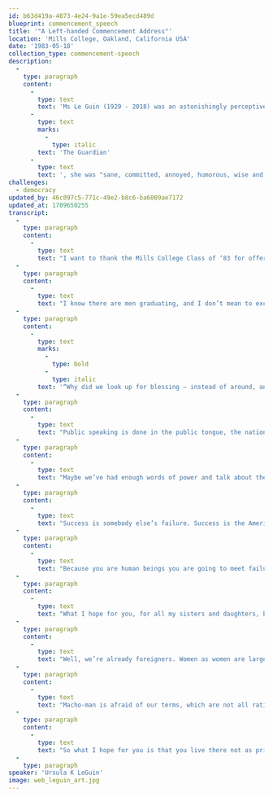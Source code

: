 ```yaml
---
id: b63d419a-4073-4e24-9a1e-59ea5ecd489d
blueprint: commencement_speech
title: '"A Left-handed Commencement Address"'
location: 'Mills College, Oakland, California USA'
date: '1983-05-18'
collection_type: commencement-speech
description:
  -
    type: paragraph
    content:
      -
        type: text
        text: 'Ms Le Guin (1929 - 2018) was an astonishingly perceptive and original literary voice. In the recent words of '
      -
        type: text
        marks:
          -
            type: italic
        text: 'The Guardian'
      -
        type: text
        text: ', she was "sane, committed, annoyed, humorous, wise and always intelligent." She lived in Oregon.'
challenges:
  - democracy
updated_by: 46c097c5-771c-49e2-b8c6-ba6009ae7172
updated_at: 1709650255
transcript:
  -
    type: paragraph
    content:
      -
        type: text
        text: "I want to thank the Mills College Class of ‘83 for offering me a rare chance: to speak aloud in public in the language of\_women."
  -
    type: paragraph
    content:
      -
        type: text
        text: "I know there are men graduating, and I don’t mean to exclude them, far from it. There is a Greek tragedy where the Greek says to the foreigner, “If you don’t understand Greek, please signify by nodding.” Anyhow, commencements are usually operated under the unspoken agreement that everybody graduating is either male or ought to be. That’s why we are all wearing these twelfth-century dresses that look so great on men and make women look either like a mushroom or a pregnant stork. Intellectual tradition is\_male."
  -
    type: paragraph
    content:
      -
        type: text
        marks:
          -
            type: bold
          -
            type: italic
        text: '“Why did we look up for blessing – instead of around, and down? What hope we have lies there. Not in the sky full of orbiting spy-eyes and weaponry, but in the earth we have looked down upon. Not from above, but from below. Not in the light that blinds, but in the dark that nourishes, where human beings grow human souls.”'
  -
    type: paragraph
    content:
      -
        type: text
        text: "Public speaking is done in the public tongue, the national or tribal language; and the language of our tribe is the men’s language. Of course women learn it. We’re not dumb. If you can tell Margaret Thatcher from Ronald Reagan, or Indira Gandhi from General Somoza, by anything they say, tell me how. This is a man’s world, so it talks a man’s language. The words are all words of power. You’ve come a long way, baby, but no way is long enough. You can’t even get there by selling yourself out: because there is theirs, not\_yours."
  -
    type: paragraph
    content:
      -
        type: text
        text: "Maybe we’ve had enough words of power and talk about the battle of life. Maybe we need some words of weakness. Instead of saying now that I hope you will all go forth from this ivory tower of college into the Real World and forge a triumphant career or at least help your husband to and keep our country strong and be a success in everything – instead of talking about power, what if I talked like a woman right here in public? It won’t sound right. It’s going to sound terrible. What if I said what I hope for you is first, if – only if – you want kids, I hope you have them. Not hordes of them. A couple, enough. I hope they’re beautiful. I hope you and they have enough to eat, and a place to be warm and clean in, and friends, and work you like doing. Well, is that what you went to college for? Is that all? What about\_success?"
  -
    type: paragraph
    content:
      -
        type: text
        text: "Success is somebody else’s failure. Success is the American Dream we can keep dreaming because most people in most places, including thirty million of ourselves, live wide awake in the terrible reality of poverty. No, I do not wish you success. I don’t even want to talk about it. I want to talk about\_failure."
  -
    type: paragraph
    content:
      -
        type: text
        text: "Because you are human beings you are going to meet failure. You are going to meet disappointment, injustice, betrayal, and irreparable loss. You will find you’re weak where you thought yourself strong. You’ll work for possessions and then find they possess you. You will find yourself – as I know you already have – in dark places, alone, and\_afraid."
  -
    type: paragraph
    content:
      -
        type: text
        text: "What I hope for you, for all my sisters and daughters, brothers and sons, is that you will be able to live there, in the dark place. To live in the place that our rationalizing culture of success denies, calling it a place of exile, uninhabitable,\_foreign."
  -
    type: paragraph
    content:
      -
        type: text
        text: "Well, we’re already foreigners. Women as women are largely excluded from, alien to, the self-declared male norms of this society, where human beings are called Man, the only respectable god is male, the only direction is up. So that’s their country; let’s explore our own. I’m not talking about sex; that’s a whole other universe, where every man and woman is on their own. I’m talking about society, the so-called man’s world of institutionalized competition, aggression, violence, authority, and power. If we want to live as women, some separatism is forced upon us: Mills College is a wise embodiment of that separatism. The war-games world wasn’t made by us or for us; we can’t even breathe the air there without masks. And if you put the mask on you’ll have a hard time getting it off. So how about going on doing things our own way, as to some extent you did here at Mills? Not for men and the male power hierarchy – that’s their game. Not against men, either – that’s still playing by their rules. But with any men who are with us: that’s our game. Why should a free woman with a college education either fight Macho-man or serve him? Why should she live her life on his\_terms?"
  -
    type: paragraph
    content:
      -
        type: text
        text: "Macho-man is afraid of our terms, which are not all rational, positive, competitive, etc. And so he has taught us to despise and deny them. In our society, women have lived, and have been despised for living, the whole side of life that includes and takes responsibility for helplessness, weakness, and illness, for the irrational and the irreparable, for all that is obscure, passive, uncontrolled, animal, unclean – the valley of the shadow, the deep, the depths of life. All that the Warrior denies and refuses is left to us and the men who share it with us and therefore, like us, can’t play doctor, only nurse, can’t be warriors, only civilians, can’t be chiefs, only indians. Well, so that is our country. The night side of our country. If there is a day side to it, high sierras, prairies of bright grass, we only know pioneers’ tales about it, we haven’t got there yet. We’re never going to get there by imitating Macho-man. We are only going to get there by going our own way, by living there, by living through the night in our own\_country."
  -
    type: paragraph
    content:
      -
        type: text
        text: "So what I hope for you is that you live there not as prisoners, ashamed of being women, consenting captives of a psychopathic social system, but as natives. That you will be at home there, keep house there, be your own mistress, with a room of your own. That you will do your work there, whatever you’re good at, art or science or tech or running a company or sweeping under the beds, and when they tell you that it’s second-class work because a woman is doing it, I hope you tell them to go to hell and while they’re going to give you equal pay for equal time. I hope you live without the need to dominate, and without the need to be dominated. I hope you are never victims, but I hope you have no power over other people. And when you fail, and are defeated, and in pain, and in the dark, then I hope you will remember that darkness is your country, where you live, where no wars are fought and no wars are won, but where the future is. Our roots are in the dark; the earth is our country. Why did we look up for blessing – instead of around, and down? What hope we have lies there. Not in the sky full of orbiting spy-eyes and weaponry, but in the earth we have looked down upon. Not from above, but from below. Not in the light that blinds, but in the dark that nourishes, where human beings grow human\_souls."
  -
    type: paragraph
speaker: 'Ursula K LeGuin'
image: web_leguin_art.jpg
---
```


